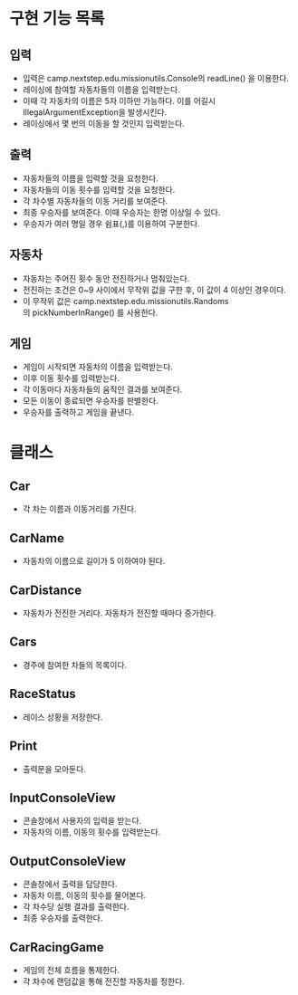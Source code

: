 # 구현 기능 목록

## 입력
- 입력은 camp.nextstep.edu.missionutils.Console의 readLine() 을 이용한다. 
- 레이싱에 참여할 자동차들의 이름을 입력받는다.
- 이때 각 자동차의 이름은 5자 이하만 가능하다. 이를 어길시 IllegalArgumentException을 발생시킨다.
- 레이싱에서 몇 번의 이동을 할 것인지 입력받는다.

## 출력
- 자동차들의 이름을 입력할 것을 요청한다.
- 자동차들의 이동 횟수를 입력할 것을 요청한다.
- 각 차수별 자동차들의 이동 거리를 보여준다.
- 최종 우승자를 보여준다. 이때 우승자는 한명 이상일 수 있다.
- 우승자가 여러 명일 경우 쉼표(,)를 이용하여 구분한다.

## 자동차
- 자동차는 주어진 횟수 동안 전진하거나 멈춰있는다.
- 전진하는 조건은 0~9 사이에서 무작위 값을 구한 후, 이 값이 4 이상인 경우이다.
- 이 무작위 값은 camp.nextstep.edu.missionutils.Randoms의 pickNumberInRange() 를 사용한다.

## 게임
- 게임이 시작되면 자동차의 이름을 입력받는다.
- 이후 이동 횟수를 입력받는다.
- 각 이동마다 자동차들의 움직인 결과를 보여준다.
- 모든 이동이 종료되면 우승자를 판별한다.
- 우승자를 출력하고 게임을 끝낸다.


# 클래스

## Car
- 각 차는 이름과 이동거리를 가진다.

## CarName
- 자동차의 이름으로 길이가 5 이하여야 된다.

## CarDistance
- 자동차가 전진한 거리다. 자동차가 전진할 때마다 증가한다.

## Cars 
- 경주에 참여한 차들의 목록이다.

## RaceStatus
- 레이스 상황을 저장한다. 

## Print
- 출력문을 모아둔다.

## InputConsoleView
- 콘솔창에서 사용자의 입력을 받는다.
- 자동차의 이름, 이동의 횟수를 입력받는다.

## OutputConsoleView
- 콘솔창에서 출력을 담당한다. 
- 자동차 이름, 이동의 횟수를 물어본다.
- 각 차수당 실행 결과를 출력한다.
- 최종 우승자를 출력한다.

## CarRacingGame
- 게임의 전체 흐름을 통제한다.
- 각 차수에 랜덤값을 통해 전진할 자동차를 정한다.